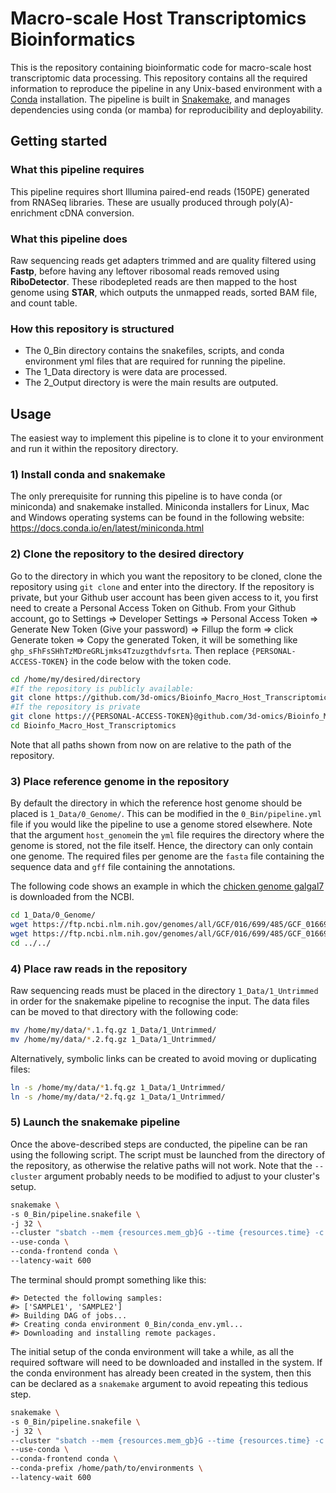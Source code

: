 # Macro-scale Host Transcriptomics Bioinformatics
This is the repository containing bioinformatic code for macro-scale host transcriptomic data processing. This repository contains all the required information to reproduce the pipeline in any Unix-based environment with a [Conda](https://docs.conda.io/en/latest/) installation. The pipeline is built in [Snakemake](https://snakemake.readthedocs.io/en/stable/), and manages dependencies using conda (or mamba) for reproducibility and deployability.

## Getting started

### What this pipeline requires

This pipeline requires short Illumina paired-end reads (150PE) generated from RNASeq libraries. These are usually produced through poly(A)-enrichment cDNA conversion.

### What this pipeline does

Raw sequencing reads get adapters trimmed and are quality filtered using **Fastp**, before having any leftover ribosomal reads removed using **RiboDetector**. These ribodepleted reads are then mapped to the host genome using **STAR**, which outputs the unmapped reads, sorted BAM file, and count table.

### How this repository is structured

* The 0_Bin directory contains the snakefiles, scripts, and conda environment yml files that are required for running the pipeline.
* The 1_Data directory is were data are processed.
* The 2_Output directory is were the main results are outputed.

## Usage

The easiest way to implement this pipeline is to clone it to your environment and run it within the repository directory.

### 1) Install conda and snakemake

The only prerequisite for running this pipeline is to have conda (or miniconda) and snakemake installed. Miniconda installers for Linux, Mac and Windows operating systems can be found in the following website: https://docs.conda.io/en/latest/miniconda.html

### 2) Clone the repository to the desired directory

Go to the directory in which you want the repository to be cloned, clone the repository using `git clone` and enter into the directory. If the repository is private, but your Github user account has been given access to it, you first need to create a Personal Access Token on Github. From your Github account, go to Settings => Developer Settings => Personal Access Token => Generate New Token (Give your password) => Fillup the form => click Generate token => Copy the generated Token, it will be something like `ghp_sFhFsSHhTzMDreGRLjmks4Tzuzgthdvfsrta`. Then replace `{PERSONAL-ACCESS-TOKEN}` in the code below with the token code.

``` sh {eval=FALSE}
cd /home/my/desired/directory
#If the repository is publicly available:
git clone https://github.com/3d-omics/Bioinfo_Macro_Host_Transcriptomics.git
#If the repository is private
git clone https://{PERSONAL-ACCESS-TOKEN}@github.com/3d-omics/Bioinfo_Macro_Host_Transcriptomics.git
cd Bioinfo_Macro_Host_Transcriptomics
```

Note that all paths shown from now on are relative to the path of the repository.

### 3) Place reference genome in the repository

By default the directory in which the reference host genome should be placed is `1_Data/0_Genome/`. This can be modified in the `0_Bin/pipeline.yml` file if you would like the pipeline to use a genome stored elsewhere. Note that the argument `host_genome`in the `yml` file requires the directory where the genome is stored, not the file itself. Hence, the directory can only contain one genome. The required files per genome are the `fasta` file containing the sequence data and `gff` file containing the annotations.

The following code shows an example in which the [chicken genome galgal7](https://www.ncbi.nlm.nih.gov/genome/?term=gallus+gallus) is downloaded from the NCBI.

``` sh {eval=FALSE}
cd 1_Data/0_Genome/
wget https://ftp.ncbi.nlm.nih.gov/genomes/all/GCF/016/699/485/GCF_016699485.2_bGalGal1.mat.broiler.GRCg7b/GCF_016699485.2_bGalGal1.mat.broiler.GRCg7b_genomic.fna.gz
wget https://ftp.ncbi.nlm.nih.gov/genomes/all/GCF/016/699/485/GCF_016699485.2_bGalGal1.mat.broiler.GRCg7b/GCF_016699485.2_bGalGal1.mat.broiler.GRCg7b_genomic.gff.gz
cd ../../
```

### 4) Place raw reads in the repository

Raw sequencing reads must be placed in the directory `1_Data/1_Untrimmed` in order for the snakemake pipeline to recognise the input. The data files can be moved to that directory with the following code:

``` sh {eval=FALSE}
mv /home/my/data/*.1.fq.gz 1_Data/1_Untrimmed/
mv /home/my/data/*.2.fq.gz 1_Data/1_Untrimmed/
```

Alternatively, symbolic links can be created to avoid moving or duplicating files:

``` sh {eval=FALSE}
ln -s /home/my/data/*1.fq.gz 1_Data/1_Untrimmed/
ln -s /home/my/data/*2.fq.gz 1_Data/1_Untrimmed/
```

### 5) Launch the snakemake pipeline

Once the above-described steps are conducted, the pipeline can be ran using the following script. The script must be launched from the directory of the repository, as otherwise the relative paths will not work. Note that the `--cluster` argument probably needs to be modified to adjust to your cluster's setup.

``` sh {eval=FALSE}
snakemake \
-s 0_Bin/pipeline.snakefile \
-j 32 \
--cluster "sbatch --mem {resources.mem_gb}G --time {resources.time} -c {threads} -v" \
--use-conda \
--conda-frontend conda \
--latency-wait 600
```

The terminal should prompt something like this:

```
#> Detected the following samples:
#> ['SAMPLE1', 'SAMPLE2']
#> Building DAG of jobs...
#> Creating conda environment 0_Bin/conda_env.yml...
#> Downloading and installing remote packages.
```

The initial setup of the conda environment will take a while, as all the required software will need to be downloaded and installed in the system. If the conda environment has already been created in the system, then this can be declared as a `snakemake` argument to avoid repeating this tedious step.

``` sh {eval=FALSE}
snakemake \
-s 0_Bin/pipeline.snakefile \
-j 32 \
--cluster "sbatch --mem {resources.mem_gb}G --time {resources.time} -c {threads} -v" \
--use-conda \
--conda-frontend conda \
--conda-prefix /home/path/to/environments \
--latency-wait 600
```
